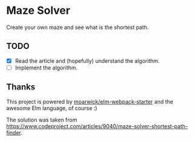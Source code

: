 # Maze Solver

Create your own maze and see what is the shortest path.

## TODO

-[x] Read the article and (hopefully) understand the algorithm.
-[ ] Implement the algorithm.

## Thanks

This project is powered by [moarwick/elm-webpack-starter](https://github.com/moarwick/elm-webpack-starter)
and the awesome Elm language, of course :)

The solution was taken from https://www.codeproject.com/articles/9040/maze-solver-shortest-path-finder.
